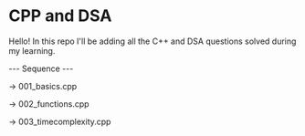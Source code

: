 # CPP and DSA
Hello! In this repo I'll be adding all the C++ and DSA questions solved during my learning.

--- Sequence ---

-> 001_basics.cpp

-> 002_functions.cpp

-> 003_timecomplexity.cpp

